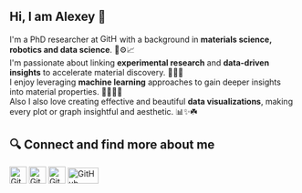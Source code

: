 ## Hi, I am Alexey 👋

I'm a PhD researcher at <a href="https://www.tum.de/en"><img src="https://upload.wikimedia.org/wikipedia/commons/c/c8/Logo_of_the_Technical_University_of_Munich.svg" alt="GitHub Logo" width="30" height="15"></a> with a background in **materials science, robotics and data science**. 🧪⚙️📈 <br>
I'm passionate about linking **experimental research** and **data-driven insights** to accelerate material discovery. 🦾🤖🔋 <br>
I enjoy leveraging **machine learning** approaches to gain deeper insights into material properties. 🔬🧑‍💻💡 <br>
Also I also love creating effective and beautiful **data visualizations**, making every plot or graph insightful and aesthetic. 📊✨☘️

## 🔍 Connect and find more about me

<a href="https://de.linkedin.com/in/alexey-sanin"><img src="https://upload.wikimedia.org/wikipedia/commons/c/ca/LinkedIn_logo_initials.png" alt="GitHub" width="30" height="30"></a>
<a href="https://orcid.org/0000-0003-1796-9224"><img src="https://upload.wikimedia.org/wikipedia/commons/0/06/ORCID_iD.svg" alt="GitHub" width="30" height="30"></a>
<a href="https://www.researchgate.net/profile/Alexey-Sanin"><img src="https://upload.wikimedia.org/wikipedia/commons/thumb/5/5e/ResearchGate_icon_SVG.svg/240px-ResearchGate_icon_SVG.svg.png" alt="GitHub" width="30" height="30"></a>
<a href="https://www.ch.nat.tum.de/digicat/team/aleksei-sanin/"><img src="https://upload.wikimedia.org/wikipedia/commons/c/c8/Logo_of_the_Technical_University_of_Munich.svg" alt="GitHub" width="54" height="28"></a>

<!--
**saninalexey/saninalexey** is a ✨ _special_ ✨ repository because its `README.md` (this file) appears on your GitHub profile.

Here are some ideas to get you started:

- 🔭 I’m currently working on ...
- 🌱 I’m currently learning ...
- 👯 I’m looking to collaborate on ...
- 🤔 I’m looking for help with ...
- 💬 Ask me about ...
- 📫 How to reach me: ...
- 😄 Pronouns: ...
- ⚡ Fun fact: ...
-->
